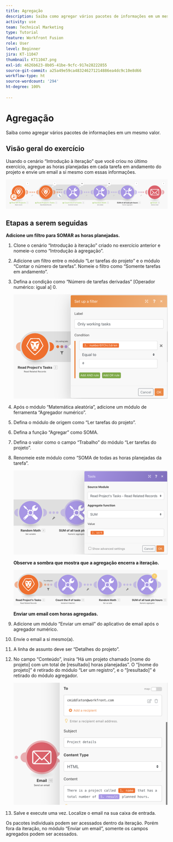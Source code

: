 ```yaml
---
title: Agregação
description: Saiba como agregar vários pacotes de informações em um mesmo valor.
activity: use
team: Technical Marketing
type: Tutorial
feature: Workfront Fusion
role: User
level: Beginner
jira: KT-11047
thumbnail: KT11047.png
exl-id: 4626b623-8b05-41be-9cfc-917e28222855
source-git-commit: a25a49e59ca483246271214886ea4dc9c10e8d66
workflow-type: ht
source-wordcount: '294'
ht-degree: 100%

---
```


# Agregação

Saiba como agregar vários pacotes de informações em um mesmo valor.

## Visão geral do exercício

Usando o cenário “Introdução à iteração” que você criou no último exercício, agregue as horas planejadas em cada tarefa em andamento do projeto e envie um email a si mesmo com essas informações.

![Agregação - Imagem 1](../12-exercises/assets/aggregation-walkthrough-1.png)

## Etapas a serem seguidas

**Adicione um filtro para SOMAR as horas planejadas.**

1. Clone o cenário “Introdução à iteração” criado no exercício anterior e nomeie-o como “Introdução à agregação”.
1. Adicione um filtro entre o módulo “Ler tarefas do projeto” e o módulo “Contar o número de tarefas”. Nomeie o filtro como “Somente tarefas em andamento”.
1. Defina a condição como “Número de tarefas derivadas” [Operador numérico: igual a] 0.

   ![Agregação - Imagem 2](../12-exercises/assets/aggregation-walkthrough-2.png)

1. Após o módulo “Matemática aleatória”, adicione um módulo de ferramenta “Agregador numérico”.
1. Defina o módulo de origem como “Ler tarefas do projeto”.
1. Defina a função “Agregar” como SOMA.
1. Defina o valor como o campo “Trabalho” do módulo “Ler tarefas do projeto”.
1. Renomeie este módulo como “SOMA de todas as horas planejadas da tarefa”.

   ![Agregação - Imagem 3](../12-exercises/assets/aggregation-walkthrough-3.png)

   **Observe a sombra que mostra que a agregação encerra a iteração.**

   ![Agregação - Imagem 4](../12-exercises/assets/aggregation-walkthrough-4.png)

   **Enviar um email com horas agregadas.**

1. Adicione um módulo “Enviar um email” do aplicativo de email após o agregador numérico.
1. Envie o email a si mesmo(a).
1. A linha de assunto deve ser “Detalhes do projeto”.
1. No campo “Conteúdo”, insira “Há um projeto chamado [nome do projeto] com um total de [resultado] horas planejadas”. O “[nome do projeto]” é retirado do módulo “Ler um registro”, e o “[resultado]” é retirado do módulo agregador.

   ![Agregação - Imagem 5](../12-exercises/assets/aggregation-walkthrough-5.png)

1. Salve e execute uma vez. Localize o email na sua caixa de entrada.

Os pacotes individuais podem ser acessados dentro da iteração. Porém fora da iteração, no módulo “Enviar um email”, somente os campos agregados podem ser acessados.
